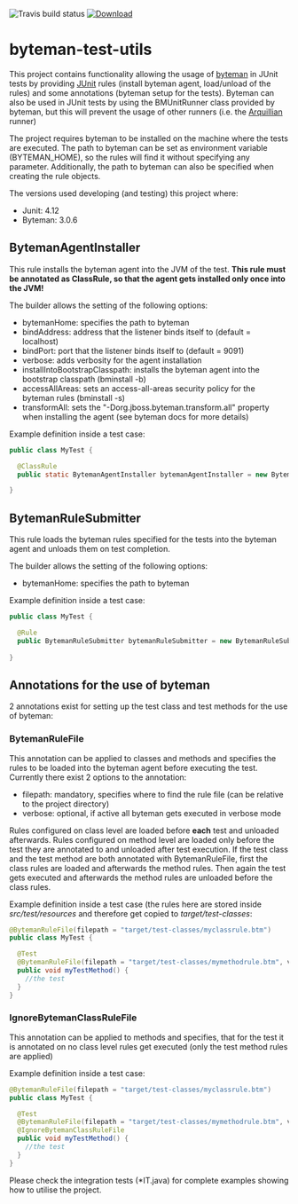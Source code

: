 ![Travis build status](https://api.travis-ci.org/mahnkong/byteman-junit-rules.svg?branch=develop)
[ ![Download](https://api.bintray.com/packages/mahnkong/maven/byteman-junit-rules/images/download.svg) ](https://bintray.com/mahnkong/maven/byteman-junit-rules/_latestVersion)
# byteman-test-utils

This project contains functionality allowing the usage of [byteman](http://byteman.jboss.org/) in JUnit tests by providing [JUnit](http://junit.org/) rules (install byteman agent, load/unload of the rules) and some annotations (byteman setup for the tests). Byteman can also be used in JUnit tests by using the BMUnitRunner class provided by byteman, but this will prevent the usage of other runners (i.e. the [Arquillian](http://arquillian.org/) runner)

The project requires byteman to be installed on the machine where the tests are executed. The path to byteman can be set as environment variable (BYTEMAN_HOME), so the rules will find it without specifying any parameter. Additionally, the path to byteman can also be specified when creating the rule objects.

The versions used developing (and testing) this project where:

 * Junit: 4.12
 * Byteman: 3.0.6
 

## BytemanAgentInstaller

This rule installs the byteman agent into the JVM of the test. **This rule must be annotated as ClassRule, so that the agent gets installed only once into the JVM!**

The builder allows the setting of the following options:

* bytemanHome: specifies the path to byteman
* bindAddress: address that the listener binds itself to (default = localhost)
* bindPort: port that the listener binds itself to (default = 9091)
* verbose: adds verbosity for the agent installation
* installIntoBootstrapClasspath: installs the byteman agent into the bootstrap classpath (bminstall -b)
* accessAllAreas: sets an access-all-areas security policy for the byteman rules (bminstall -s)
* transformAll: sets the "-Dorg.jboss.byteman.transform.all" property when installing the agent (see byteman docs for more details)

Example definition inside a test case:

```java
public class MyTest {

  @ClassRule
  public static BytemanAgentInstaller bytemanAgentInstaller = new BytemanAgentInstaller.Builder().build();

}
```

## BytemanRuleSubmitter

This rule loads the byteman rules specified for the tests into the byteman agent and unloads them on test completion.

The builder allows the setting of the following options:

* bytemanHome: specifies the path to byteman

Example definition inside a test case:

```java
public class MyTest {

  @Rule
  public BytemanRuleSubmitter bytemanRuleSubmitter = new BytemanRuleSubmitter.Builder().build();
    
}
```

## Annotations for the use of byteman

2 annotations exist for setting up the test class and test methods for the use of byteman:

### BytemanRuleFile

This annotation can be applied to classes and methods and specifies the rules to be loaded into the byteman agent before executing the test. Currently there exist 2 options to the annotation:

* filepath: mandatory, specifies where to find the rule file (can be relative to the project directory)
* verbose: optional, if active all byteman gets executed in verbose mode

Rules configured on class level are loaded before **each** test and unloaded afterwards. Rules configured on method level are loaded only before the test they are annotated to and unloaded after test execution. If the test class and the test method are both annotated with BytemanRuleFile, first the class rules are loaded and afterwards the method rules. Then again the test gets executed and afterwards the method rules are unloaded before the class rules. 

Example definition inside a test case (the rules here are stored inside *src/test/resources* and therefore get copied to *target/test-classes*:

```java
@BytemanRuleFile(filepath = "target/test-classes/myclassrule.btm")
public class MyTest {

  @Test
  @BytemanRuleFile(filepath = "target/test-classes/mymethodrule.btm", verbose = true)
  public void myTestMethod() {
    //the test
  }
}
```
### IgnoreBytemanClassRuleFile

This annotation can be applied to methods and specifies, that for the test it is annotated on no class level rules get executed (only the test method rules are applied)

Example definition inside a test case:

```java
@BytemanRuleFile(filepath = "target/test-classes/myclassrule.btm")
public class MyTest {

  @Test
  @BytemanRuleFile(filepath = "target/test-classes/mymethodrule.btm", verbose = true)
  @IgnoreBytemanClassRuleFile
  public void myTestMethod() {
    //the test
  }
}
```

Please check the integration tests (*IT.java) for complete examples showing how to utilise the project.
